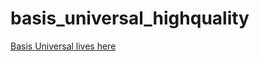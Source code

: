 # basis_universal_highquality

[Basis Universal lives here](https://github.com/BinomialLLC/basis_universal)
